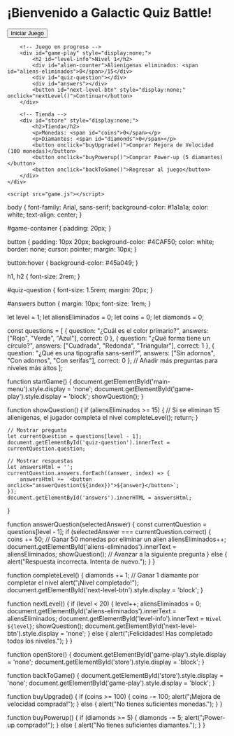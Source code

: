 <!DOCTYPE html>
<html lang="es">
<head>
    <meta charset="UTF-8">
    <meta name="viewport" content="width=device-width, initial-scale=1.0">
    <title>Galactic Quiz Battle</title>
    <link rel="stylesheet" href="style.css">
</head>
<body>
    <div id="game-container">
        <!-- Menú principal -->
        <div id="main-menu">
            <h1>¡Bienvenido a Galactic Quiz Battle!</h1>
            <button onclick="startGame()">Iniciar Juego</button>
        </div>

        <!-- Juego en progreso -->
        <div id="game-play" style="display:none;">
            <h2 id="level-info">Nivel 1</h2>
            <div id="alien-counter">Alienígenas eliminados: <span id="aliens-eliminados">0</span>/15</div>
            <div id="quiz-question"></div>
            <div id="answers"></div>
            <button id="next-level-btn" style="display:none;" onclick="nextLevel()">Continuar</button>
        </div>

        <!-- Tienda -->
        <div id="store" style="display:none;">
            <h2>Tienda</h2>
            <p>Monedas: <span id="coins">0</span></p>
            <p>Diamantes: <span id="diamonds">0</span></p>
            <button onclick="buyUpgrade()">Comprar Mejora de Velocidad (100 monedas)</button>
            <button onclick="buyPowerup()">Comprar Power-up (5 diamantes)</button>
            <button onclick="backToGame()">Regresar al juego</button>
        </div>
    </div>

    <script src="game.js"></script>
</body>
</html>

body {
    font-family: Arial, sans-serif;
    background-color: #1a1a1a;
    color: white;
    text-align: center;
}

#game-container {
    padding: 20px;
}

button {
    padding: 10px 20px;
    background-color: #4CAF50;
    color: white;
    border: none;
    cursor: pointer;
    margin: 10px;
}

button:hover {
    background-color: #45a049;
}

h1, h2 {
    font-size: 2rem;
}

#quiz-question {
    font-size: 1.5rem;
    margin: 20px;
}

#answers button {
    margin: 10px;
    font-size: 1rem;
}

let level = 1;
let aliensEliminados = 0;
let coins = 0;
let diamonds = 0;

const questions = [
    { question: "¿Cuál es el color primario?", answers: ["Rojo", "Verde", "Azul"], correct: 0 },
    { question: "¿Qué forma tiene un círculo?", answers: ["Cuadrada", "Redonda", "Triangular"], correct: 1 },
    { question: "¿Qué es una tipografía sans-serif?", answers: ["Sin adornos", "Con adornos", "Con serifas"], correct: 0 },
    // Añadir más preguntas para niveles más altos
];

function startGame() {
    document.getElementById('main-menu').style.display = 'none';
    document.getElementById('game-play').style.display = 'block';
    showQuestion();
}

function showQuestion() {
    if (aliensEliminados >= 15) {
        // Si se eliminan 15 alienígenas, el jugador completa el nivel
        completeLevel();
        return;
    }

    // Mostrar pregunta
    let currentQuestion = questions[level - 1];
    document.getElementById('quiz-question').innerText = currentQuestion.question;

    // Mostrar respuestas
    let answersHtml = '';
    currentQuestion.answers.forEach((answer, index) => {
        answersHtml += `<button onclick="answerQuestion(${index})">${answer}</button>`;
    });
    document.getElementById('answers').innerHTML = answersHtml;
}

function answerQuestion(selectedAnswer) {
    const currentQuestion = questions[level - 1];
    if (selectedAnswer === currentQuestion.correct) {
        coins += 50;  // Ganar 50 monedas por eliminar un alien
        aliensEliminados++;
        document.getElementById('aliens-eliminados').innerText = aliensEliminados;
        showQuestion();  // Avanzar a la siguiente pregunta
    } else {
        alert("Respuesta incorrecta. Intenta de nuevo.");
    }
}

function completeLevel() {
    diamonds += 1;  // Ganar 1 diamante por completar el nivel
    alert("¡Nivel completado!");
    document.getElementById('next-level-btn').style.display = 'block';
}

function nextLevel() {
    if (level < 20) {
        level++;
        aliensEliminados = 0;
        document.getElementById('aliens-eliminados').innerText = aliensEliminados;
        document.getElementById('level-info').innerText = `Nivel ${level}`;
        showQuestion();
        document.getElementById('next-level-btn').style.display = 'none';
    } else {
        alert("¡Felicidades! Has completado todos los niveles.");
    }
}

function openStore() {
    document.getElementById('game-play').style.display = 'none';
    document.getElementById('store').style.display = 'block';
}

function backToGame() {
    document.getElementById('store').style.display = 'none';
    document.getElementById('game-play').style.display = 'block';
}

function buyUpgrade() {
    if (coins >= 100) {
        coins -= 100;
        alert("¡Mejora de velocidad comprada!");
    } else {
        alert("No tienes suficientes monedas.");
    }
}

function buyPowerup() {
    if (diamonds >= 5) {
        diamonds -= 5;
        alert("¡Power-up comprado!");
    } else {
        alert("No tienes suficientes diamantes.");
    }
}


